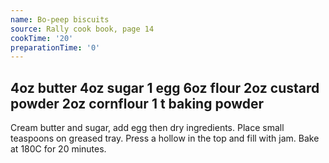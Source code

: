 ```yaml
---
name: Bo-peep biscuits
source: Rally cook book, page 14
cookTime: '20'
preparationTime: '0'
---
```

4oz butter
4oz sugar
1 egg
6oz flour
2oz custard powder
2oz cornflour
1 t baking powder
---
Cream butter and sugar, add egg then dry ingredients.  Place small teaspoons on greased tray.  Press a hollow in the top and fill with jam.  Bake at 180C for 20 minutes.

